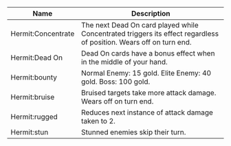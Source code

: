 | Name | Description |
| ---- | ----------- |
| Hermit:Concentrate | The next Dead On card played while Concentrated triggers its effect regardless of position. Wears off on turn end. |
| Hermit:Dead On | Dead On cards have a bonus effect when in the middle of your hand. |
| Hermit:bounty | Normal Enemy: 15 gold. Elite Enemy: 40 gold. Boss: 100 gold. |
| Hermit:bruise | Bruised targets take more attack damage. Wears off on turn end. |
| Hermit:rugged | Reduces next instance of attack damage taken to 2. |
| Hermit:stun | Stunned enemies skip their turn. |
